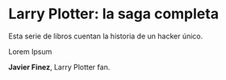 # Larry Plotter: la saga completa

Esta serie de libros cuentan la historia de un hacker único.

Lorem Ipsum

**Javier Finez**, Larry Plotter fan.
